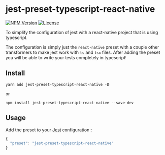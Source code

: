 # jest-preset-typescript-react-native

[![NPM Version][npm-img]][npm-link]
[![License][license-img]][license-link]

To simplify the configuration of jest with a react-native project that is using typescript. 

The configuration is simply just the `react-native` preset with a couple other transformers to make jest work with `ts` and `tsx` files. After adding the preset you will be able to write your tests completely in typescript! 

## Install

```
yarn add jest-preset-typescript-react-native -D
```

or

```
npm install jest-preset-typescript-react-native --save-dev
```


## Usage

Add the preset to your [Jest](https://facebook.github.io/jest/docs/configuration.html) configuration :

```js
{
  "preset": "jest-preset-typescript-react-native"
}
```

[npm-img]: https://img.shields.io/npm/v/jest-preset-typescript-react-native.svg?style=flat-square
[npm-link]: https://www.npmjs.com/package/jest-preset-typescript-react-native
[license-img]: https://img.shields.io/npm/l/jest-preset-typescript-react-native.svg?style=flat-square
[license-link]: LICENSE.md
